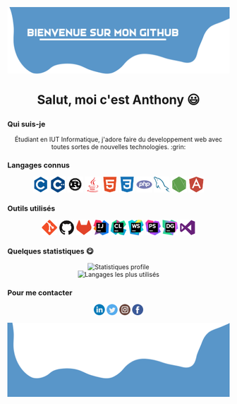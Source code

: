 ![Alt Text](./images/Template/header.png)

# <p align=center>Salut, moi c'est Anthony :smiley:</p>

<h3>Qui suis-je</h3>
<p align="center">Étudiant en IUT Informatique, j'adore faire du developpement web avec toutes sortes de nouvelles technologies. :grin:</p>

### <p>Langages connus</p>
<p align=center>
    <img src="https://github.com/devicons/devicon/blob/master/icons/c/c-plain.svg" width=7% alt="">
    <img src="https://github.com/devicons/devicon/blob/master/icons/cplusplus/cplusplus-plain.svg" width=7% alt="">
    <img src="https://github.com/devicons/devicon/blob/master/icons/rust/rust-plain.svg" width=7% alt="">
    <img src="https://github.com/devicons/devicon/blob/master/icons/java/java-plain.svg" width=7% alt="">
    <img src="https://github.com/devicons/devicon/blob/master/icons/html5/html5-plain.svg" width=7% alt="">
    <img src="https://github.com/devicons/devicon/blob/master/icons/css3/css3-plain.svg" width=7% alt="">
    <img src="https://github.com/devicons/devicon/blob/master/icons/php/php-plain.svg" width=7% alt="">
    <img src="https://github.com/devicons/devicon/blob/master/icons/mysql/mysql-plain.svg" width=7% alt="">
    <img src="https://github.com/devicons/devicon/blob/master/icons/nodejs/nodejs-plain.svg" width=7% alt="">
    <img src="https://github.com/devicons/devicon/blob/master/icons/angularjs/angularjs-plain.svg" width=7% alt="">
</p>

### <p>Outils utilisés</p>
<p align=center>
    <img src="https://github.com/devicons/devicon/blob/master/icons/git/git-plain.svg" width=7% alt="">
    <img src="https://github.com/devicons/devicon/blob/master/icons/github/github-original.svg" width=7% alt="">
    <img src="https://github.com/devicons/devicon/blob/master/icons/gitlab/gitlab-plain.svg" width=7% alt="">
    <img src="https://github.com/Anthony-AUDOIN/Anthony-AUDOIN/blob/main/images/Tools%20Icons/icon-intellij-idea.svg" width=7% alt="">
    <img src="https://github.com/Anthony-AUDOIN/Anthony-AUDOIN/blob/main/images/Tools%20Icons/icon_CLion.svg" width=7% alt="">
    <img src="https://github.com/Anthony-AUDOIN/Anthony-AUDOIN/blob/main/images/Tools%20Icons/icon-webstorm.svg" width=7% alt="">
    <img src="https://github.com/Anthony-AUDOIN/Anthony-AUDOIN/blob/main/images/Tools%20Icons/icon-phpstorm.svg" width=7% alt="">
    <img src="https://github.com/Anthony-AUDOIN/Anthony-AUDOIN/blob/main/images/Tools%20Icons/icon-datagrip.svg" width=7% alt="">
    <img src="https://github.com/devicons/devicon/blob/master/icons/visualstudio/visualstudio-plain.svg" width=7% alt="">
</p>

### <p>Quelques statistiques :yum:</p>
<div align="center">
    <img style="align-items: center" src="https://github-readme-stats.vercel.app/api?username=Anthony-AUDOIN&count_private=true,&show_icons=true,&hide_border=1,&theme=dark" alt="Statistiques profile"> <br>
    <img style="align-items: center" src="https://github-readme-stats.vercel.app/api/top-langs/?username=Anthony-AUDOIN&hide_border=1,&theme=dark" alt="Langages les plus utilisés">
</div>

### <p>Pour me contacter</p>
<p align=center>
    <a href="https://www.linkedin.com/in/anthonyaudoin/"><img src="images/Tools%20Icons/linkedin.png" alt="LinkedIn" width=5%></a>
    <a href="https://twitter.com/Anthony_Audoin"><img src="images/Tools%20Icons/twitter.png" alt="Twitter" width=5%></a>
    <a href="https://www.instagram.com/anthony_audoin/"><img src="images/Tools%20Icons/instagram.png" alt="Instagram" width=5%></a>
    <a href="https://www.facebook.com/audoin.anthony"><img src="images/Tools%20Icons/facebook.png" alt="Facebook" width=5%></a>
</p>

![Alt Text](./images/Template/footer.png)